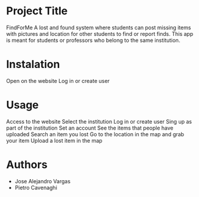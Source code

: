 # Project Title
FindForMe
A lost and found system where students can post missing items with pictures and location for other students to find or report finds. This app is meant for students or professors who belong to the same institution.
# Instalation
Open on the website 
Log in or create user
# Usage 
Access to the website
Select the institution
Log in or create user
Sing up as part of the institution
Set an account 
See the items that people have uploaded 
Search an item you lost
Go to the location in the map and grab your item
Upload a lost item in the map
# Authors
- Jose Alejandro Vargas 
- Pietro Cavenaghi
